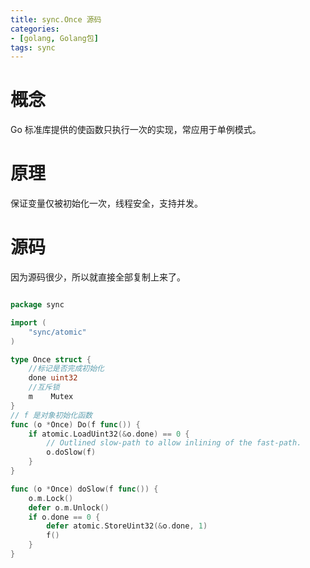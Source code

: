```yaml
---
title: sync.Once 源码
categories: 
- [golang, Golang包]
tags: sync
---
```


# 概念

Go 标准库提供的使函数只执行一次的实现，常应用于单例模式。

# 原理

保证变量仅被初始化一次，线程安全，支持并发。

# 源码

因为源码很少，所以就直接全部复制上来了。

```go

package sync

import (
	"sync/atomic"
)

type Once struct {
    //标记是否完成初始化
	done uint32
    //互斥锁
	m    Mutex
}
// f 是对象初始化函数
func (o *Once) Do(f func()) {
	if atomic.LoadUint32(&o.done) == 0 {
		// Outlined slow-path to allow inlining of the fast-path.
		o.doSlow(f)
	}
}

func (o *Once) doSlow(f func()) {
	o.m.Lock()
	defer o.m.Unlock()
	if o.done == 0 {
		defer atomic.StoreUint32(&o.done, 1)
		f()
	}
}

```


